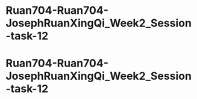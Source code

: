# Ruan704-Ruan704-JosephRuanXingQi_Week2_Session-task-12
# Ruan704-Ruan704-JosephRuanXingQi_Week2_Session-task-12
